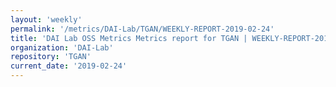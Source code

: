 ```yaml
---
layout: 'weekly'
permalink: '/metrics/DAI-Lab/TGAN/WEEKLY-REPORT-2019-02-24'
title: 'DAI Lab OSS Metrics Metrics report for TGAN | WEEKLY-REPORT-2019-02-24'
organization: 'DAI-Lab'
repository: 'TGAN'
current_date: '2019-02-24'
---
```

